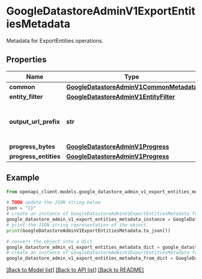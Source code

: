 # GoogleDatastoreAdminV1ExportEntitiesMetadata

Metadata for ExportEntities operations.

## Properties

Name | Type | Description | Notes
------------ | ------------- | ------------- | -------------
**common** | [**GoogleDatastoreAdminV1CommonMetadata**](GoogleDatastoreAdminV1CommonMetadata.md) |  | [optional] 
**entity_filter** | [**GoogleDatastoreAdminV1EntityFilter**](GoogleDatastoreAdminV1EntityFilter.md) |  | [optional] 
**output_url_prefix** | **str** | Location for the export metadata and data files. This will be the same value as the google.datastore.admin.v1.ExportEntitiesRequest.output_url_prefix field. The final output location is provided in google.datastore.admin.v1.ExportEntitiesResponse.output_url. | [optional] 
**progress_bytes** | [**GoogleDatastoreAdminV1Progress**](GoogleDatastoreAdminV1Progress.md) |  | [optional] 
**progress_entities** | [**GoogleDatastoreAdminV1Progress**](GoogleDatastoreAdminV1Progress.md) |  | [optional] 

## Example

```python
from openapi_client.models.google_datastore_admin_v1_export_entities_metadata import GoogleDatastoreAdminV1ExportEntitiesMetadata

# TODO update the JSON string below
json = "{}"
# create an instance of GoogleDatastoreAdminV1ExportEntitiesMetadata from a JSON string
google_datastore_admin_v1_export_entities_metadata_instance = GoogleDatastoreAdminV1ExportEntitiesMetadata.from_json(json)
# print the JSON string representation of the object
print(GoogleDatastoreAdminV1ExportEntitiesMetadata.to_json())

# convert the object into a dict
google_datastore_admin_v1_export_entities_metadata_dict = google_datastore_admin_v1_export_entities_metadata_instance.to_dict()
# create an instance of GoogleDatastoreAdminV1ExportEntitiesMetadata from a dict
google_datastore_admin_v1_export_entities_metadata_from_dict = GoogleDatastoreAdminV1ExportEntitiesMetadata.from_dict(google_datastore_admin_v1_export_entities_metadata_dict)
```
[[Back to Model list]](../README.md#documentation-for-models) [[Back to API list]](../README.md#documentation-for-api-endpoints) [[Back to README]](../README.md)


